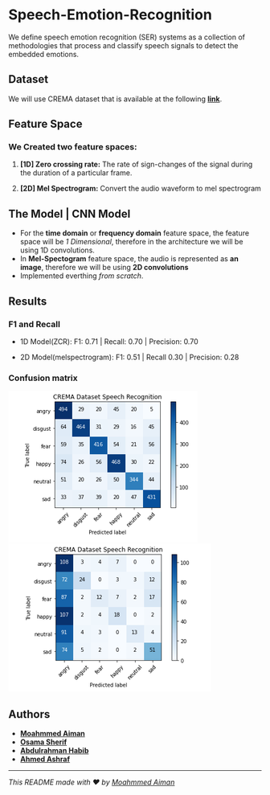 # Speech-Emotion-Recognition
We define speech emotion recognition (SER) systems as a collection of methodologies that
process and classify speech signals to detect the embedded emotions.

## Dataset
We will use CREMA dataset that is available at the following **[link](https://www.kaggle.com/dmitrybabko/speech-emotion-recognition-en)**.


## Feature Space
### We Created two feature spaces:
1. **[1D] Zero crossing rate:** 
  The rate of sign-changes of the signal during the duration of a particular frame.
  
2. **[2D] Mel Spectrogram:**
  Convert the audio waveform to mel spectrogram
 
 ## The Model | CNN Model
- For the **time domain** or **frequency domain** feature space, the feature space will be *1 Dimensional*, therefore in the architecture we will be using 1D convolutions.
- In **Mel-Spectogram** feature space, the audio is represented as **an image**, therefore we will be using **2D convolutions**
- Implemented everthing *from scratch*.

## Results

### F1 and Recall
- 1D Model(ZCR): F1: 0.71   | Recall: 0.70 |   Precision: 0.70

- 2D Model(melspectrogram):  F1: 0.51     |   Recall 0.30  |   Precision:   0.28

### Confusion matrix
  ![This is an image](https://github.com/MohammedAimanHESSin/Speech-Emotion-Recognition/blob/main/results-pics/1d.PNG) 
  ![This is an image](https://github.com/MohammedAimanHESSin/Speech-Emotion-Recognition/blob/main/results-pics/2d.PNG) 

## Authors
- **[Moahmmed Aiman](https://github.com/MohammedAimanHESSin)**
- **[Osama Sherif](https://github.com/kevinwairi)**
- **[Abdulrahman Habib](https://github.com/habiib1999)**
- **[Ahmed Ashraf](https://github.com/ashraf336)**

---
_This README made with ❤️ by [Moahmmed Aiman](https://github.com/MohammedAimanHESSin)_
